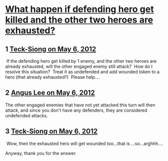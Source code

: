 # [What happen if defending hero get killed and the other two heroes are exhausted?](https://community.fantasyflightgames.com/topic/64158-what-happen-if-defending-hero-get-killed-and-the-other-two-heroes-are-exhausted/)

## 1 [Teck-Siong on May 6, 2012](https://community.fantasyflightgames.com/topic/64158-what-happen-if-defending-hero-get-killed-and-the-other-two-heroes-are-exhausted/?do=findComment&comment=626842)

 If the defending hero get killed by 1 enemy, and the other two heroes are already exhausted, will the other engaged enemy still attack?  How do I resolve this situation?  Treat it as undefended and add wounded token to a hero (that already exhausted?)  Please help….

## 2 [Angus Lee on May 6, 2012](https://community.fantasyflightgames.com/topic/64158-what-happen-if-defending-hero-get-killed-and-the-other-two-heroes-are-exhausted/?do=findComment&comment=626867)

The other engaged enemies that have not yet attacked this turn will then attack, and since you don't have any defenders, they are considered undefended attacks.

## 3 [Teck-Siong on May 6, 2012](https://community.fantasyflightgames.com/topic/64158-what-happen-if-defending-hero-get-killed-and-the-other-two-heroes-are-exhausted/?do=findComment&comment=626869)

 Wow, then the exhausted hero will get wounded too…that is …so…arghhh….

Anyway, thank you for the answer.

 

